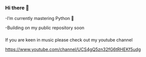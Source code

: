 ### Hi there 👋

-I’m currently mastering Python 🙂

-Building on my public repository soon


###

If you are keen in music please check out my youtube channel

https://www.youtube.com/channel/UCS4gQ5zn32fG6tRHEKf5udg
